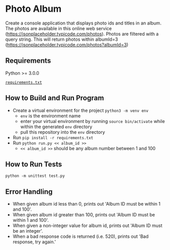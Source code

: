 # Photo Album
Create a console application that displays photo ids and titles in an album. The photos are available in this online web
service (https://jsonplaceholder.typicode.com/photos).
 Photos are filtered with a query string. This will return photos within albumId=3
(https://jsonplaceholder.typicode.com/photos?albumId=3)

## Requirements
Python >= 3.0.0

[`requirements.txt`](https://github.com/shifali-malhotra/photo-album/blob/main/requirements.txt)

## How to Build and Run Program
- Create a virtual environment for the project `python3 -m venv env`
  - `env` is the environment name
  - enter your virtual environment by running `source bin/activate` while within the generated `env` directory
  - pull this repository into the `env` directory
- Run `pip install -r requirements.txt`
- Run `python run.py << album_id >>`
  - `<< album_id >>` should be any album number between 1 and 100

## How to Run Tests
`python -m unittest test.py`

## Error Handling
- When given album id less than 0, prints out 'Album ID must be within 1 and 100'.
- When given album id greater than 100, prints out 'Album ID must be within 1 and 100'.
- When given a non-integer value for album id, prints out 'Album ID must be an integer'.
- When a bad response code is returned (i.e. 520), prints out 'Bad response, try again.'
